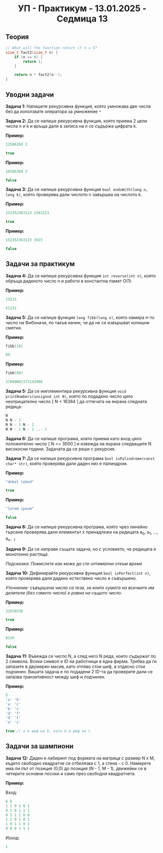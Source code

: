 <h1 align="center">УП - Практикум - 13.01.2025 - Седмица 13</h1>

## Теория

```c++
// What will the function return if n = 5?
size_t fact2(size_t n) {
    if (n == 0) {
        return 1;
    }

    return n * fact2(n--);
}
```

## Уводни задачи

**Задача 1:** Напишете рекурсивна функция, която умножава две числа без да използвате оператора за умножение `*`

**Задача 2:** Да се напише рекурсивна функция, която приема 2 цели числа n и k и връща дали в записа на n се съдържа цифрата k.

**Пример:**

```c++
12586269 2
```

```c++
true
```

**Пример:**

```c++
16586369 2
```

```c++
false
```

**Задача 3:** Да се напише рекурсивна функция `bool endsWith(long n, long k)`, която проверява дали числото n завършва на числото k.

**Пример:**

```c++
152352363123 2363123
```

```c++
true
```

**Пример:**

```c++
152352363123 3023
```

```c++
false
```

## Задачи за практикум

**Задача 4:** Да се напише рекурсивна функция `int reverse(int n)`, която обръща даденото число n и работи в константна памет O(1).

**Пример:**

```c++
13215
```

```c++
51231
```

**Задача 5:** Да се напише функция `long fibb(long n)`, която намира n-то число на Фибоначи, по такъв начин, че да не се извършват излишни сметки.

**Пример:**

```c++
fibb(10)
```

```c++
89
```

**Пример:**

```c++
fibb(80)
```

```c++
37889062373143906
```

**Задача 5:** Да се имплементира рекурсивна функция `void printNumbers(unsigned int N)`, която по подадено число цяло неотрицателно число [ N < 16384 ] да отпечата на екрана следната редица:

```c++
N
N N - 1
N N - 1 N - 2
N N - 1 N - 2 ... 1
```

**Задача 6:** Да се напише програма, която приема като вход цяло положително число [ N <= 3000 ] и извежда на екрана следващите N високосни години.
Задачата да се реши с рекурсия.

**Задача 7:** Да се напише рекурсивна програма `bool isPalindrome(const char* str)`, която проверява дали даден низ е палиндром.

**Пример:**

```c++
"debel lebed"
```

```c++
true
```

**Пример:**

```c++
"lorem ipsum"
```

```c++
false
```

**Задача 8:** Да се напише рекурсивна програма, която чрез линейно търсене проверява дали елементът x принадлежи на редицата а<sub>0</sub>, а<sub>1</sub>, …, а<sub>n - 1</sub>

**Задача 9:** Да се направи същата задача, но с условието, че редицата е монотонно растяща.

*Подсказка: Помислете как може да сте оптимални откъм време*

**Задача 10:** Дефинирайте рекурсивна функция `bool isPerfect(int n)`, която проверява дали дадено естествено число е съвършено.

*Уточнение: съвършени числа са тези, за които сумата на всичките им делители (без самото число) е равна на същото число.*

**Пример:**

```c++
33550336
```

```c++
true
```

**Пример:**

```c++
8126
```

```c++
false
```

**Задача 11:** Въвежда се число N, а след него N реда, които съдържат по 2 символа. Всеки символ е ID на работници в една фирма. Трябва да ги запазите в двумерен масив, като отляво стои шеф, а отдясно стои подчинен. Вашата задача е по подадени 2 ID-та да проверите дали се запазва транзитивност между шеф и подчинен.

**Пример:**

```c++
5
'a' 'b'
'a' 'c'
'b' 'c'
'd' 'f'
'd' 't'
'a' 'c'
```

```c++
true // a е шеф на b, като b е шеф на c
```

## Задачи за шампиони

**Задача 12:** Даден е лабиринт под формата на матрица с размер N x M, където свободно квадратче се отбелязва с 1, а стена - с 0. Намерете има ли път от позиция (0,0) до позиция (N - 1, M - 1), движейки се в четирите основни посоки и само през свободни квадратчета.

**Пример:**

Вход:

```c++
6 6
1 1 0 1 0 1
0 1 0 1 1 1
0 1 1 1 0 0
1 1 0 1 0 1
1 0 1 1 0 1
0 0 0 1 1 1
```

Изход:

```c++
1
```
